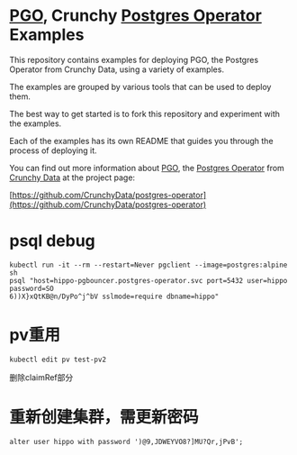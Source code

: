 # [PGO](https://github.com/CrunchyData/postgres-operator), Crunchy [Postgres Operator](https://github.com/CrunchyData/postgres-operator) Examples

This repository contains examples for deploying PGO, the Postgres Operator from Crunchy Data, using a variety of examples.

The examples are grouped by various tools that can be used to deploy them.

The best way to get started is to fork this repository and experiment with the examples.

Each of the examples has its own README that guides you through the process of deploying it.

You can find out more information about [PGO](https://github.com/CrunchyData/postgres-operator), the [Postgres Operator](https://github.com/CrunchyData/postgres-operator) from [Crunchy Data](https://www.crunchydata.com) at the project page:

[https://github.com/CrunchyData/postgres-operator](https://github.com/CrunchyData/postgres-operator)

# psql debug

```
kubectl run -it --rm --restart=Never pgclient --image=postgres:alpine sh
psql "host=hippo-pgbouncer.postgres-operator.svc port=5432 user=hippo password=SO
6))X}xQtKB@n/DyPo^j^bV sslmode=require dbname=hippo"
```

# pv重用

```
kubectl edit pv test-pv2
```
删除claimRef部分

# 重新创建集群，需更新密码

```
alter user hippo with password ')@9,JDWEYVO8?]MU?Qr,jPvB';
```
